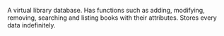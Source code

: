 A virtual library database. Has functions such as adding, modifying, removing, searching and listing books with their attributes. Stores every data indefinitely.
